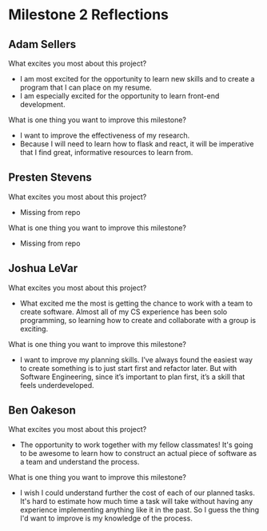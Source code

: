 # Milestone 2 Reflections

## Adam Sellers

What excites you most about this project?
- I am most excited for the opportunity to learn new skills and to create a program that I can place on my resume.
- I am especially excited for the opportunity to learn front-end development.

What is one thing you want to improve this milestone?
- I want to improve the effectiveness of my research. 
- Because I will need to learn how to flask and react, it will be imperative that I find great, informative resources to learn from. 

## Presten Stevens
What excites you most about this project?
- Missing from repo

What is one thing you want to improve this milestone?
- Missing from repo

## Joshua LeVar
What excites you most about this project?
- What excited me the most is getting the chance to work with a team to create software. Almost all of my CS experience has been solo programming, so learning how to create and collaborate with a group is exciting.

What is one thing you want to improve this milestone?
- I want to improve my planning skills. I’ve always found the easiest way to create something is to just start first and refactor later. But with Software Engineering, since it’s important to plan first, it’s a skill that feels underdeveloped.


## Ben Oakeson
What excites you most about this project?
- The opportunity to work together with my fellow classmates! It's going to be awesome to learn how to construct an actual piece of software as a team and understand the process.

What is one thing you want to improve this milestone?
- I wish I could understand further the cost of each of our planned tasks. It's hard to estimate how much time a task will take without having any experience implementing anything like it in the past. So I guess the thing I'd want to improve is my knowledge of the process.

